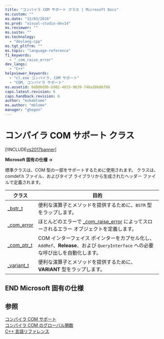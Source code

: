 ```yaml
---
title: "コンパイラ COM サポート クラス | Microsoft Docs"
ms.custom: ""
ms.date: "12/03/2016"
ms.prod: "visual-studio-dev14"
ms.reviewer: ""
ms.suite: ""
ms.technology: 
  - "devlang-cpp"
ms.tgt_pltfrm: ""
ms.topic: "language-reference"
f1_keywords: 
  - "_com_raise_error"
dev_langs: 
  - "C++"
helpviewer_keywords: 
  - "cl.exe コンパイラ, COM サポート"
  - "COM, コンパイラ サポート"
ms.assetid: 6d800d9b-b902-4033-9639-740a30b06f88
caps.latest.revision: 6
caps.handback.revision: 6
author: "mikeblome"
ms.author: "mblome"
manager: "ghogen"
---
```

# コンパイラ COM サポート クラス
[!INCLUDE[vs2017banner](../assembler/inline/includes/vs2017banner.md)]

**Microsoft 固有の仕様 →**  
  
 標準クラスは、COM 型の一部をサポートするために使用されます。  クラスは、comdef.h ファイル、およびタイプ ライブラリから生成されたヘッダー ファイルで定義されます。  
  
|クラス|目的|  
|---------|--------|  
|[\_bstr\_t](../cpp/bstr-t-class.md)|便利な演算子とメソッドを提供するために、`BSTR` 型をラップします。|  
|[\_com\_error](../cpp/com-error-class.md)|ほとんどのエラーで [\_com\_raise\_error](../cpp/com-raise-error.md) によってスローされるエラー オブジェクトを定義します。|  
|[\_com\_ptr\_t](../cpp/com-ptr-t-class.md)|COM インターフェイス ポインターをカプセル化し、`AddRef`、**Release**、および `QueryInterface` への必要な呼び出しを自動化します。|  
|[\_variant\_t](../cpp/variant-t-class.md)|便利な演算子とメソッドを提供するために、**VARIANT** 型をラップします。|  
  
## END Microsoft 固有の仕様  
  
## 参照  
 [コンパイラ COM サポート](../Topic/Compiler%20COM%20Support.md)   
 [コンパイラ COM のグローバル関数](../cpp/compiler-com-global-functions.md)   
 [C\+\+ 言語リファレンス](../cpp/cpp-language-reference.md)